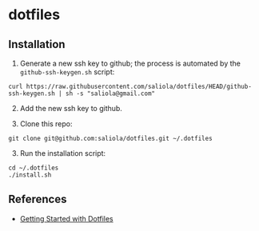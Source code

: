 # dotfiles

## Installation

1. Generate a new ssh key to github; the process is automated by the
   `github-ssh-keygen.sh` script:
```
curl https://raw.githubusercontent.com/saliola/dotfiles/HEAD/github-ssh-keygen.sh | sh -s "saliola@gmail.com"
```

2. Add the new ssh key to github.

3. Clone this repo:
```
git clone git@github.com:saliola/dotfiles.git ~/.dotfiles
```

3. Run the installation script:
```
cd ~/.dotfiles
./install.sh
```

## References

- [Getting Started with Dotfiles](https://driesvints.com/blog/getting-started-with-dotfiles)
